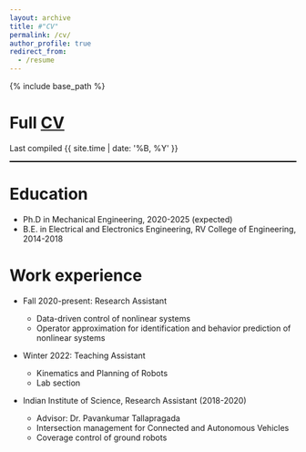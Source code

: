 ```yaml
---
layout: archive
title: #"CV"
permalink: /cv/
author_profile: true
redirect_from:
  - /resume
---
```


{% include base_path %}

Full [CV](../files/cv.pdf)
======
Last compiled {{ site.time | date: '%B, %Y' }}
  <!-- <div class="wordwrap"> Download full <a href="../files/cv.pdf"> CV </a>.</div> -->


<hr style="width: 100%; height: 2px; background-color: black; border: none;">

Education
======
* Ph.D in Mechanical Engineering, 2020-2025 (expected)
* B.E. in Electrical and Electronics Engineering, RV College of Engineering, 2014-2018

Work experience
======

* Fall 2020-present: Research Assistant
  * Data-driven control of nonlinear systems
  * Operator approximation for identification and behavior prediction of nonlinear systems
  

* Winter 2022: Teaching Assistant
  * Kinematics and Planning of Robots
  * Lab section


* Indian Institute of Science, Research Assistant (2018-2020)
  * Advisor: Dr. Pavankumar Tallapragada
  * Intersection management for Connected and Autonomous Vehicles
  * Coverage control of ground robots



  
<!-- Skills
======
* Skill 1
* Skill 2
  * Sub-skill 2.1
  * Sub-skill 2.2
  * Sub-skill 2.3
* Skill 3 -->

<!-- Publications
======
  <ul>{% for post in site.publications reversed %}
    {% include archive-single-cv.html %}
  {% endfor %}</ul>
  
Talks
======
  <ul>{% for post in site.talks reversed %}
    {% include archive-single-talk-cv.html  %}
  {% endfor %}</ul>
  
Teaching
======
  <ul>{% for post in site.teaching reversed %}
    {% include archive-single-cv.html %}
  {% endfor %}</ul>
  
Service and leadership
======
* Currently signed in to 43 different slack teams -->
